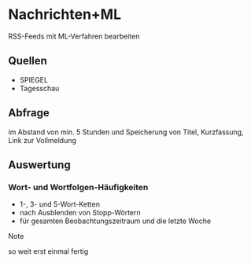 # Nachrichten+ML
 RSS-Feeds mit ML-Verfahren bearbeiten
## Quellen
* SPIEGEL
* Tagesschau
## Abfrage
im Abstand von min. 5 Stunden und Speicherung von Titel, Kurzfassung, Link zur Vollmeldung
## Auswertung
### Wort- und Wortfolgen-Häufigkeiten
* 1-, 3- und 5-Wort-Ketten
* nach Ausblenden von Stopp-Wörtern
* für gesamten Beobachtungszeitraum und die letzte Woche
> [!NOTE]
> so weit erst einmal fertig